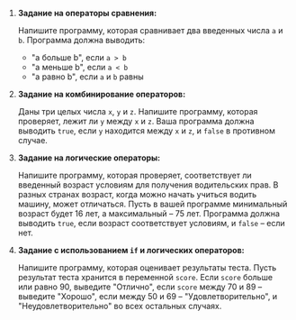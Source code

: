 1. **Задание на операторы сравнения:**
   
   Напишите программу, которая сравнивает два введенных числа `a` и `b`. Программа должна выводить:
   - "a больше b", если `a > b`
   - "a меньше b", если `a < b`
   - "a равно b", если `a` и `b` равны

2. **Задание на комбинирование операторов:**
   
   Даны три целых числа `x`, `y` и `z`. Напишите программу, которая проверяет, лежит ли `y` между `x` и `z`. Ваша программа должна выводить `true`, если `y` находится между `x` и `z`, и `false` в противном случае.

3. **Задание на логические операторы:**
   
   Напишите программу, которая проверяет, соответствует ли введенный возраст условиям для получения водительских прав. В разных странах возраст, когда можно начать учиться водить машину, может отличаться. Пусть в вашей программе минимальный возраст будет 16 лет, а максимальный – 75 лет. Программа должна выводить `true`, если возраст соответствует условиям, и `false` – если нет.

4. **Задание с использованием `if` и логических операторов:**
   
   Напишите программу, которая оценивает результаты теста. Пусть результат теста хранится в переменной `score`. Если `score` больше или равно 90, выведите "Отлично", если `score` между 70 и 89 – выведите "Хорошо", если между 50 и 69 – "Удовлетворительно", и "Неудовлетворительно" во всех остальных случаях.
